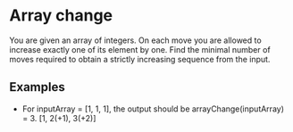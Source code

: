 # Array change

You are given an array of integers. On each move you are allowed to increase exactly one of its element by one. Find the minimal number of moves required to obtain a strictly increasing sequence from the input.

## Examples 
 - For inputArray = [1, 1, 1], the output should be arrayChange(inputArray) = 3. [1, 2(+1), 3(+2)]  

